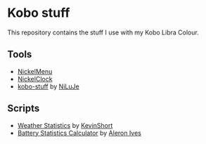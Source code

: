 # Kobo stuff

This repository contains the stuff I use with my Kobo Libra Colour.

## Tools

- [NickelMenu](https://github.com/pgaskin/NickelMenu)
- [NickelClock](https://github.com/shermp/NickelClock)
- [kobo-stuff](kobostuff/) by [NiLuJe](https://www.mobileread.com/forums/showthread.php?t=254214)

## Scripts

- [Weather Statistics](weather/) by [KevinShort](http://www.mobileread.com/forums/showthread.php?t=194376)
- [Battery Statistics Calculator](NickelMenu/.adds/battery.sh) by [Aleron Ives](https://www.mobileread.com/forums/showpost.php?p=4428032&postcount=1337)
